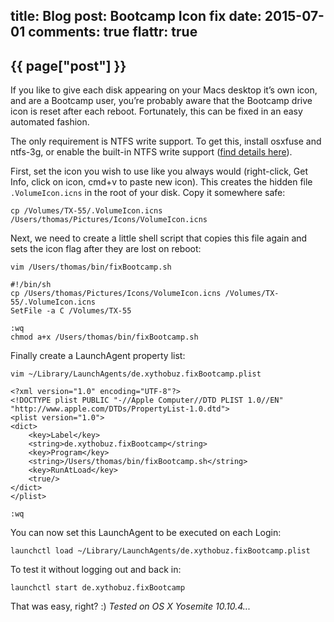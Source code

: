 title: Blog
post: Bootcamp Icon fix
date: 2015-07-01
comments: true
flattr: true
---

## {{ page["post"] }}
<!--%
from datetime import datetime
date = datetime.strptime(page["date"], "%Y-%m-%d").strftime("%B %d, %Y")
print "*Posted at %s.*" % date
%-->

If you like to give each disk appearing on your Macs desktop it’s own icon, and are a Bootcamp user, you’re probably aware that the Bootcamp drive icon is reset after each reboot. Fortunately, this can be fixed in an easy automated fashion.

The only requirement is NTFS write support. To get this, install osxfuse and ntfs-3g, or enable the built-in NTFS write support ([find details here](http://apple.stackexchange.com/questions/152661/write-to-ntfs-formated-drives-on-yosemite)).

First, set the icon you wish to use like you always would (right-click, Get Info, click on icon, cmd+v to paste new icon). This creates the hidden file `.VolumeIcon.icns` in the root of your disk. Copy it somewhere safe:

    cp /Volumes/TX-55/.VolumeIcon.icns /Users/thomas/Pictures/Icons/VolumeIcon.icns

Next, we need to create a little shell script that copies this file again and sets the icon flag after they are lost on reboot:

    vim /Users/thomas/bin/fixBootcamp.sh
    
    #!/bin/sh
    cp /Users/thomas/Pictures/Icons/VolumeIcon.icns /Volumes/TX-55/.VolumeIcon.icns
    SetFile -a C /Volumes/TX-55
    
    :wq
    chmod a+x /Users/thomas/bin/fixBootcamp.sh

Finally create a LaunchAgent property list:

    vim ~/Library/LaunchAgents/de.xythobuz.fixBootcamp.plist
    
    <?xml version="1.0" encoding="UTF-8"?>
    <!DOCTYPE plist PUBLIC "-//Apple Computer//DTD PLIST 1.0//EN" "http://www.apple.com/DTDs/PropertyList-1.0.dtd">
    <plist version="1.0">
    <dict>
        <key>Label</key>
        <string>de.xythobuz.fixBootcamp</string>
        <key>Program</key>
        <string>/Users/thomas/bin/fixBootcamp.sh</string>
        <key>RunAtLoad</key>
        <true/>
    </dict>
    </plist>
    
    :wq

You can now set this LaunchAgent to be executed on each Login:

    launchctl load ~/Library/LaunchAgents/de.xythobuz.fixBootcamp.plist

To test it without logging out and back in:

    launchctl start de.xythobuz.fixBootcamp

That was easy, right? :) *Tested on OS X Yosemite 10.10.4...*

